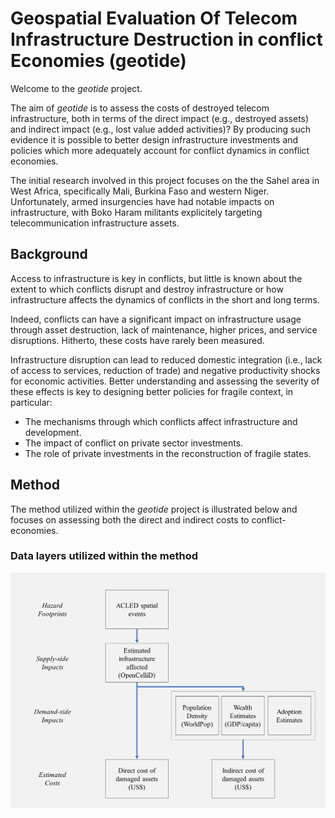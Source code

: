 # Geospatial Evaluation Of Telecom Infrastructure Destruction in conflict Economies (geotide)

Welcome to the *geotide* project.

The aim of *geotide* is to assess the costs of destroyed telecom infrastructure, both in terms of the direct impact (e.g., destroyed assets) and indirect impact (e.g., lost value added activities)? By producing such evidence it is possible to better design infrastructure investments and policies which more adequately account for conflict dynamics in conflict economies. 

The initial research involved in this project focuses on the the Sahel area in West Africa, specifically Mali, Burkina Faso and western Niger. Unfortunately, armed insurgencies have had notable impacts on infrastructure, with Boko Haram militants explicitely targeting telecommunication infrastructure assets.

## Background

Access to infrastructure is key in conflicts, but little is known about the extent to which conflicts disrupt and destroy infrastructure or how infrastructure affects the dynamics of conflicts in the short and long terms. 

Indeed, conflicts can have a significant impact on infrastructure usage through asset destruction, lack of maintenance, higher prices, and service disruptions. Hitherto, these costs have rarely been measured. 

Infrastructure disruption can lead to reduced domestic integration (i.e., lack of access to services, reduction of trade) and negative productivity shocks for economic activities. Better understanding and assessing the severity of these effects is key to designing better policies for fragile context, in particular:

- The mechanisms through which conflicts affect infrastructure and development.
- The impact of conflict on private sector investments.
- The role of private investments in the reconstruction of fragile states.

## Method

The method utilized within the *geotide* project is illustrated below and focuses on assessing both the direct and indirect costs to conflict-economies. 

### Data layers utilized within the method
<p align="center">
  <img src="/figures/method.png" />
</p>

